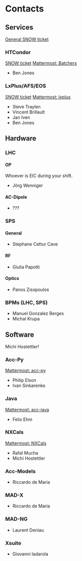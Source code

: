 # Contacts

## Services

[General SNOW ticket][snow_general]

### HTCondor

[SNOW ticket][snow_htcondor]
[Mattermost: Batchers][mm_htcondor]

- Ben Jones

### LxPlus/AFS/EOS

[SNOW ticket][snow_lxplus]
[Mattermost: lxplus][mm_lxplus]

- Steve Traylen
- Vincent Brillault
- Jan Iven
- Ben Jones

## Hardware

### LHC

#### OP

Whoever is EIC during your shift.

- Jörg Wenniger

#### AC-Dipole

- ???

### SPS

#### General

- Stephane Cettur Cave

#### RF

- Giulia Papotti

#### Optics

- Panos Zisopoulos

### BPMs (LHC, SPS)

- Manuel Gonzalez Berges
- Michal Krupa

## Software

Michi Hostettler!

### Acc-Py

[Mattermost: acc-py][mm_acc_py]

- Philip Elson
- Ivan Sinkarenko

### Java

[Mattermost: acc-java][mm_acc_java]

- Felix Ehm

### NXCals

[Mattermost: NXCals][mm_nxcals]

- Rafal Mucha
- Michi Hostettler

### Acc-Models

- Riccardo de Maria

### MAD-X

- Riccardo de Maria

### MAD-NG

- Laurent Deniau

### Xsuite

- Giovanni Iadarola

[snow_general]: https://cern.service-now.com/service-portal?id=get_help

[mm_acc_java]: https://mattermost.web.cern.ch/acc-java/channels/town-square
[mm_nxcals]: https://mattermost.web.cern.ch/nxcals/channels/nxcals-community
[mm_acc_py]: https://mattermost.web.cern.ch/acc-py/channels/town-square

[snow_htcondor]: https://cern.service-now.com/service-portal?id=functional_element&name=LXBATCH
[mm_htcondor]: https://mattermost.web.cern.ch/it-dep/channels/batchers

[snow_lxplus]: https://cern.service-now.com/service-portal?id=sc_cat_item&name=request&fe=LXPLUS
[mm_lxplus]: https://mattermost.web.cern.ch/it-dep/channels/lxplus